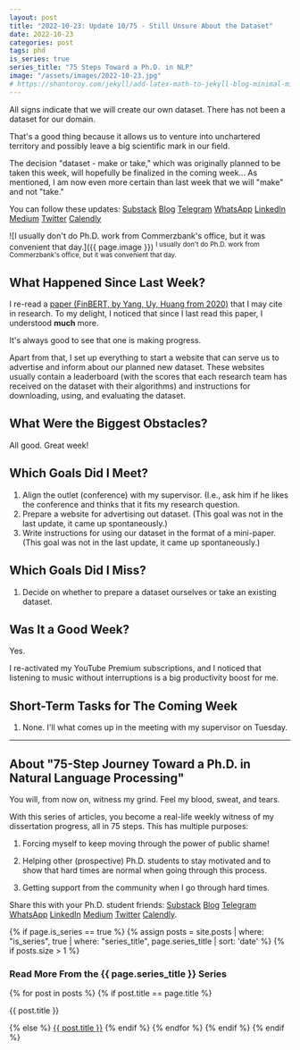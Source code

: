 ```yaml
---
layout: post
title: "2022-10-23: Update 10/75 - Still Unsure About the Dataset"
date: 2022-10-23
categories: post
tags: phd
is_series: true
series_title: "75 Steps Toward a Ph.D. in NLP"
image: "/assets/images/2022-10-23.jpg"
# https://shantoroy.com/jekyll/add-latex-math-to-jekyll-blog-minimal-mistakes/
---
```

<script type="text/javascript" async
    src="https://cdnjs.cloudflare.com/ajax/libs/mathjax/2.7.6/MathJax.js?config=TeX-MML-AM_CHTML">
</script>

<script type="text/x-mathjax-config">
    MathJax.Hub.Config({
        extensions: ["tex2jax.js"],
        jax: ["input/TeX", "output/HTML-CSS"],
        tex2jax: {
        inlineMath: [ ['$','$'], ["\\(","\\)"] ],
        displayMath: [ ['$$','$$'], ["\\[","\\]"] ],
        processEscapes: true
        },
        "HTML-CSS": { availableFonts: ["TeX"] }
    });
</script>

All signs indicate that we will create our own dataset. There has not been a dataset for our domain.

That's a good thing because it allows us to venture into unchartered territory and possibly leave a big scientific mark in our field.

The decision "dataset - make or take," which was originally planned to be taken this week, will hopefully be finalized in the coming week... As mentioned, I am now even more certain than last week that we will "make" and not "take."

You can follow these updates: [Substack](https://nlpjourney.substack.com/) [Blog](https://janspoerer.github.io/phdstudies/) [Telegram](https://t.me/+gmkAaVlKPh4xZTky) [WhatsApp](https://chat.whatsapp.com/F6901LMMJWIGlxrahkgBcq) [LinkedIn](https://www.linkedin.com/in/janspoerer/) [Medium](https://medium.com/@janspoerer/about) [Twitter](https://twitter.com/JanSpoerer) [Calendly](https://calendly.com/janspoerer/60m-private)

![I usually don't do Ph.D. work from Commerzbank's office, but it was convenient that day.]({{ page.image }})
<sup>I usually don't do Ph.D. work from Commerzbank's office, but it was convenient that day.</sup>

## What Happened Since Last Week?

I re-read a [paper (FinBERT, by Yang, Uy, Huang from 2020)](https://arxiv.org/abs/2006.08097) that I may cite in research. To my delight, I noticed that since I last read this paper, I understood **much** more.

It's always good to see that one is making progress.

Apart from that, I set up everything to start a website that can serve us to advertise and inform about our planned new dataset. These websites usually contain a leaderboard (with the scores that each research team has received on the dataset with their algorithms) and instructions for downloading, using, and evaluating the dataset.

## What Were the Biggest Obstacles?

All good. Great week!

## Which Goals Did I Meet?

<ol>
  <li>Align the outlet (conference) with my supervisor. (I.e., ask him if he likes the conference and thinks that it fits my research question.</li>
  <li>Prepare a website for advertising out dataset. (This goal was not in the last update, it came up spontaneously.)</li>
  <li>Write instructions for using our dataset in the format of a mini-paper. (This goal was not in the last update, it came up spontaneously.)</li>
</ol>

## Which Goals Did I Miss?

<ol>
  <li>Decide on whether to prepare a dataset ourselves or take an existing dataset.</li>
</ol>

## Was It a Good Week?

Yes.

I re-activated my YouTube Premium subscriptions, and I noticed that listening to music without interruptions is a big productivity boost for me.

## Short-Term Tasks for The Coming Week

<ol>
  <li>None. I'll what comes up in the meeting with my supervisor on Tuesday.</li>
</ol>

____________________________________

## About "75-Step Journey Toward a Ph.D. in Natural Language Processing"

You will, from now on, witness my grind. Feel my blood, sweat, and tears.

With this series of articles, you become a real-life weekly witness of my dissertation progress, all in 75 steps. This has multiple purposes: 

1) Forcing myself to keep moving through the power of public shame!

2) Helping other (prospective) Ph.D. students to stay motivated and to show that hard times are normal when going through this process. 

3) Getting support from the community when I go through hard times.

Share this with your Ph.D. student friends: [Substack](https://nlpjourney.substack.com/) [Blog](https://janspoerer.github.io/phdstudies/) [Telegram](https://t.me/+gmkAaVlKPh4xZTky) [WhatsApp](https://chat.whatsapp.com/F6901LMMJWIGlxrahkgBcq) [LinkedIn](https://www.linkedin.com/in/janspoerer/) [Medium](https://medium.com/@janspoerer/about) [Twitter](https://twitter.com/JanSpoerer) [Calendly](https://calendly.com/janspoerer/60m-private).

{% if page.is_series == true %}
    {% assign posts = site.posts | where: "is_series", true | where: "series_title", page.series_title | sort: 'date' %}
    {% if posts.size > 1 %}
        
<h3 class="text-success p-3 pb-0">Read More From the {{ page.series_title }} Series</h3>
        {% for post in posts %}
                {% if post.title == page.title %}
<p class="nav-link bullet-pointer mb-0">{{ post.title }}</p>
                {% else %}
<a class="nav-link bullet-hash" href="{{ post.url }}">{{ post.title }}</a>
                {% endif %}
        {% endfor %}
    {% endif %}
{% endif %}